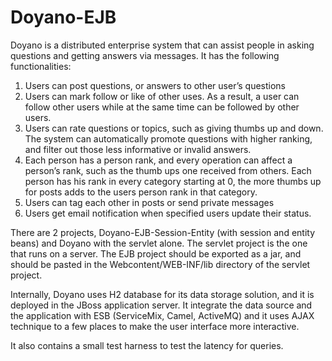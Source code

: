 # Doyano-EJB
Doyano is a distributed enterprise system that can assist people in asking questions and getting answers via messages. It has the following functionalities:

1. Users can post questions, or answers to other user’s questions
2. Users can mark follow or like of other uses. As a result, a user can follow other users while at the same time can be followed by other users.
3. Users can rate questions or topics, such as giving thumbs up and down. The system can automatically promote questions with higher ranking, and filter out those less informative or invalid answers. 
4. Each person has a person rank, and every operation can affect a person’s rank, such as the thumb ups one received from others. Each person has his rank in every category starting at 0, the more thumbs up for posts adds to the users person rank in that category.
5. Users can tag each other in posts or send private messages
6. Users get email notification when specified users update their status.

There are 2 projects, Doyano-EJB-Session-Entity (with session and entity beans) and Doyano with the servlet alone. The servlet project is the one that runs on a server. The EJB project should be exported as a jar, and should be pasted in the Webcontent/WEB-INF/lib directory of the servlet project.

Internally, Doyano uses H2 database for its data storage solution, and it is deployed in the JBoss application server. It integrate the data source and the application with ESB (ServiceMix, Camel, ActiveMQ) and it uses AJAX technique to a few places to make the user interface more interactive.

It also contains a small test harness to test the latency for queries.
